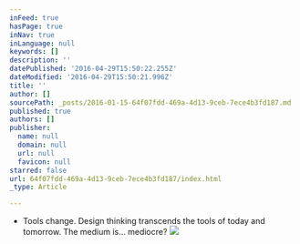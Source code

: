 ```yaml
---
inFeed: true
hasPage: true
inNav: true
inLanguage: null
keywords: []
description: ''
datePublished: '2016-04-29T15:50:22.255Z'
dateModified: '2016-04-29T15:50:21.996Z'
title: ''
author: []
sourcePath: _posts/2016-01-15-64f07fdd-469a-4d13-9ceb-7ece4b3fd187.md
published: true
authors: []
publisher:
  name: null
  domain: null
  url: null
  favicon: null
starred: false
url: 64f07fdd-469a-4d13-9ceb-7ece4b3fd187/index.html
_type: Article

---
```

* Tools change. Design thinking transcends the tools of today and tomorrow. The medium is... mediocre?
![](https://the-grid-user-content.s3-us-west-2.amazonaws.com/55ce8f3b-e19d-4cd2-80a2-c64b457332cb.jpg)
